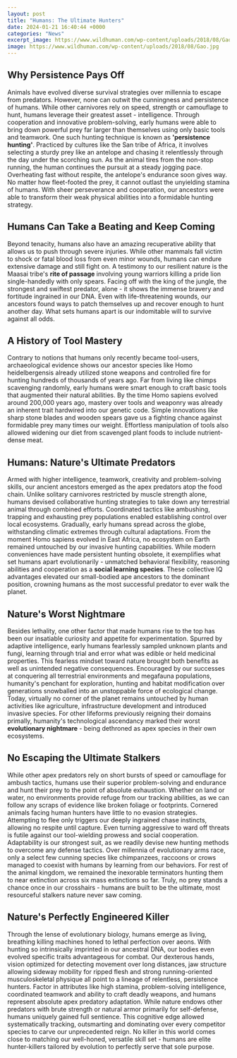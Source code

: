 ```yaml
---
layout: post
title: "Humans: The Ultimate Hunters"
date: 2024-01-21 16:40:44 +0000
categories: "News"
excerpt_image: https://www.wildhuman.com/wp-content/uploads/2018/08/Gao.jpg
image: https://www.wildhuman.com/wp-content/uploads/2018/08/Gao.jpg
---
```


## Why Persistence Pays Off
Animals have evolved diverse survival strategies over millennia to escape from predators. However, none can outwit the cunningness and persistence of humans. While other carnivores rely on speed, strength or camouflage to hunt, humans leverage their greatest asset - intelligence. Through cooperation and innovative problem-solving, early humans were able to bring down powerful prey far larger than themselves using only basic tools and teamwork. 
One such hunting technique is known as **'persistence hunting'**. Practiced by cultures like the San tribe of Africa, it involves selecting a sturdy prey like an antelope and chasing it relentlessly through the day under the scorching sun. As the animal tires from the non-stop running, the human continues the pursuit at a steady jogging pace. Overheating fast without respite, the antelope's endurance soon gives way. No matter how fleet-footed the prey, it cannot outlast the unyielding stamina of humans. With sheer perseverance and cooperation, our ancestors were able to transform their weak physical abilities into a formidable hunting strategy.
## Humans Can Take a Beating and Keep Coming
Beyond tenacity, humans also have an amazing recuperative ability that allows us to push through severe injuries. While other mammals fall victim to shock or fatal blood loss from even minor wounds, humans can endure extensive damage and still fight on. 
A testimony to our resilient nature is the Maasai tribe's **rite of passage** involving young warriors killing a pride lion single-handedly with only spears. Facing off with the king of the jungle, the strongest and swiftest predator, alone - it shows the immense bravery and fortitude ingrained in our DNA. Even with life-threatening wounds, our ancestors found ways to patch themselves up and recover enough to hunt another day. What sets humans apart is our indomitable will to survive against all odds.
## A History of Tool Mastery
Contrary to notions that humans only recently became tool-users, archaeological evidence shows our ancestor species like Homo heidelbergensis already utilized stone weapons and controlled fire for hunting hundreds of thousands of years ago. Far from living like chimps scavenging randomly, early humans were smart enough to craft basic tools that augmented their natural abilities. 
By the time Homo sapiens evolved around 200,000 years ago, mastery over tools and weaponry was already an inherent trait hardwired into our genetic code. Simple innovations like sharp stone blades and wooden spears gave us a fighting chance against formidable prey many times our weight. Effortless manipulation of tools also allowed widening our diet from scavenged plant foods to include nutrient-dense meat.
## Humans: Nature's Ultimate Predators
Armed with higher intelligence, teamwork, creativity and problem-solving skills, our ancient ancestors emerged as the apex predators atop the food chain. Unlike solitary carnivores restricted by muscle strength alone, humans devised collaborative hunting strategies to take down any terrestrial animal through combined efforts. 
Coordinated tactics like ambushing, trapping and exhausting prey populations enabled establishing control over local ecosystems. Gradually, early humans spread across the globe, withstanding climatic extremes through cultural adaptations. From the moment Homo sapiens evolved in East Africa, no ecosystem on Earth remained untouched by our invasive hunting capabilities. 
While modern conveniences have made persistent hunting obsolete, it exemplifies what set humans apart evolutionarily - unmatched behavioral flexibility, reasoning abilities and  cooperation as a **social learning species**. These collective IQ advantages elevated our small-bodied ape ancestors to the dominant position, crowning humans as the most successful predator to ever walk the planet.
## Nature's Worst Nightmare
Besides lethality, one other factor that made humans rise to the top has been our insatiable curiosity and appetite for experimentation. Spurred by adaptive intelligence, early humans fearlessly sampled unknown plants and fungi, learning through trial and error what was edible or held medicinal properties. 
This fearless mindset toward nature brought both benefits as well as unintended negative consequences. Encouraged by our successes at conquering all terrestrial environments and megafauna populations, humanity's penchant for exploration, hunting and habitat modification over generations snowballed into an unstoppable force of ecological change. 
Today, virtually no corner of the planet remains untouched by human activities like agriculture, infrastructure development and introduced invasive species. For other lifeforms previously reigning their domains primally, humanity's technological ascendancy marked their worst **evolutionary nightmare** - being dethroned as apex species in their own ecosystems.
## No Escaping the Ultimate Stalkers 
While other apex predators rely on short bursts of speed or camouflage for ambush tactics, humans use their superior problem-solving and endurance and hunt their prey to the point of absolute exhaustion. Whether on land or water, no environments provide refuge from our tracking abilities, as we can follow any scraps of evidence like broken foliage or footprints. 
Cornered animals facing human hunters have little to no evasion strategies. Attempting to flee only triggers our deeply ingrained chase instincts, allowing no respite until capture. Even turning aggressive to ward off threats is futile against our tool-wielding prowess and social cooperation. Adaptability is our strongest suit, as we readily devise new hunting methods to overcome any defense tactics.
Over millennia of evolutionary arms race, only a select few cunning species like chimpanzees, raccoons or crows managed to coexist with humans by learning from our behaviors. For rest of the animal kingdom, we remained the inexorable terminators hunting them to near extinction across six mass extinctions so far. Truly, no prey stands a chance once in our crosshairs - humans are built to be the ultimate, most resourceful stalkers nature never saw coming.
## Nature's Perfectly Engineered Killer
Through the lense of evolutionary biology, humans emerge as living, breathing killing machines honed to lethal perfection over aeons. With hunting so intrinsically imprinted in our ancestral DNA, our bodies even evolved specific traits advantageous for combat.
Our dexterous hands, vision optimized for detecting movement over long distances, jaw structure allowing sideway mobility for ripped flesh and strong running-oriented musculoskeletal physique all point to a lineage of relentless, persistence hunters. Factor in attributes like high stamina, problem-solving intelligence, coordinated teamwork and ability to craft deadly weapons, and humans represent absolute apex predatory adaptation. 
While nature endows other predators with brute strength or natural armor primarily for self-defense, humans uniquely gained full sentience. This cognitive edge allowed systematically tracking, outsmarting and dominating over every competitor species to carve our unprecedented reign. No killer in this world comes close to matching our well-honed, versatile skill set - humans are elite hunter-killers tailored by evolution to perfectly serve that sole purpose.